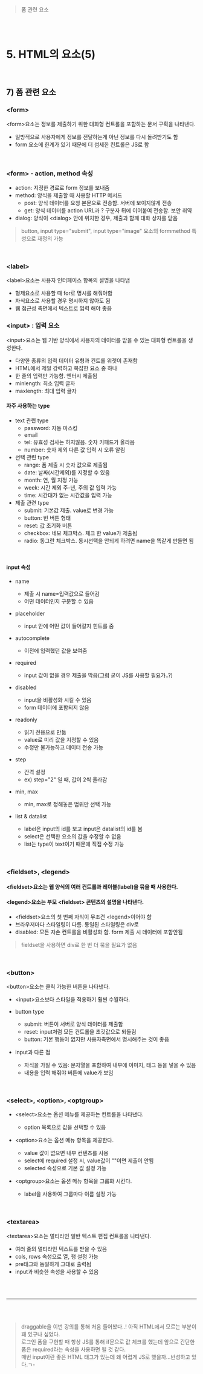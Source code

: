 > 폼 관련 요소

<br>
<br>

# 5. HTML의 요소(5)
  
<br>

## 7) 폼 관련 요소
### &lt;form&gt;
&lt;form&gt;요소는 정보를 제출하기 위한 대화형 컨트롤을 포함하는 문서 구획을 나타낸다.

- 일방적으로 사용자에게 정보를 전달하는게 아닌 정보를 다시 돌려받기도 함
- form 요소에 한계가 있기 때문에 더 섬세한 컨트롤은 JS로 함

<br>

### &lt;form&gt; - action, method 속성

- action: 지정한 경로로 form 정보를 보내줌
- method: 양식을 제출할 때 사용할 HTTP 메서드
  + post: 양식 데이터를 요청 본문으로 전송함. 서버에 보이지않게 전송
  + get: 양식 데이터를 action URL과 ? 구분자 뒤에 이어붙여 전송함. 보안 취약
- dialog: 양식이 &lt;dialog&gt; 안에 위치한 경우, 제출과 함께 대화 상자를 닫음

> button, input type="submit", input type="image" 요소의 formmethod 특성으로 재정의 가능

<br>

### &lt;label&gt;
&lt;label&gt;요소는 사용자 인터페이스 항목의 설명을 나타냄

- 형제요소로 사용할 때 for로 명시를 해줘야함
- 자식요소로 사용할 경우 명시하지 않아도 됨
- 웹 접근성 측면에서 텍스트로 입력 해야 좋음

### &lt;input&gt; : 입력 요소
&lt;input&gt;요소는 웹 기반 양식에서 사용자의 데이터를 받을 수 있는 대화형 컨트롤을 생성한다.

- 다양한 종류의 입력 데이터 유형과 컨트롤 위젯이 존재함
- HTML에서 제일 강력하고 복잡한 요소 중 하나
- 한 줄의 입력만 가능함. 엔터시 제출됨
- minlength: 최소 입력 글자
- maxlength: 최대 입력 글자 <!-- 브라우저마다 뜨는 팁이 다름 -->
#### 자주 사용하는 type
- text 관련 type
  + password: 자동 마스킹
  + email
  + tel: 유효성 검사는 하지않음. 숫자 키패드가 올라옴
  + number: 숫자 제외 다른 값 입력 시 오류 알림
- 선택 관련 type
  + range: 폼 제출 시 숫자 값으로 제출됨
  + date: 날짜(시간제외)를 지정할 수 있음
  + month: 연, 월 지정 가능
  + week: 시간 제외 주-년, 주의 값 입력 가능
  + time: 시간대가 없는 시간값을 입력 가능
- 제출 관련 type
  + submit: 기본값 제출. value로 변경 가능
  + button: 빈 버튼 형태
  + reset: 값 초기화 버튼
  + checkbox: 네모 체크박스. 체크 한 value가 제출됨
  + radio: 동그란 체크박스. 동시선택을 안되게 하려면 name을 똑같게 만들면 됨

<br>

#### input 속성
- name
  + 제출 시 name=입력값으로 들어감
  + 어떤 데이터인지 구분할 수 있음

- placeholder
  + input 안에 어떤 값이 들어갈지 힌트를 줌

- autocomplete
  + 이전에 입력했던 값을 보여줌

- required
  + input 값이 없을 경우 제출을 막음(그럼 굳이 JS를 사용할 필요가..?)

- disabled
  + input을 비활성화 시킬 수 있음
  + form 데이터에 포함되지 않음

- readonly
  + 읽기 전용으로 만듦
  + value로 미리 값을 지정할 수 있음
  + 수정만 불가능하고 데이터 전송 가능

- step
  + 간격 설정
  + ex) step="2" 일 때, 값이 2씩 올라감

- min, max
  + min, max로 정해놓은 범위만 선택 가능

- list & datalist
  + label은 input의 id를 보고 input은 datalist의 id를 봄
  + select은 선택한 요소의 값을 수정할 수 없음
  + list는 type이 text이기 때문에 직접 수정 가능

<br>

### &lt;fieldset&gt;, &lt;legend&gt;
#### &lt;fieldset&gt;요소는 웹 양식의 여러 컨트롤과 레이블(label)을 묶을 때 사용한다.
#### &lt;legend&gt;요소는 부모 &lt;fieldset&gt; 콘텐츠의 설명을 나타낸다.

- &lt;fieldset&gt;요소의 첫 번째 자식이 무조건 &lt;legend&gt;이어야 함
- 브라우저마다 스타일링이 다름. 통일된 스타일링은 div로
- disabled: 모든 자손 컨트롤을 비활성화 함. form 제출 시 데이터에 포함안됨

> fieldset을 사용하면 div로 한 번 더 묶을 필요가 없음

<br>

### &lt;button&gt;
&lt;button&gt;요소는 클릭 가능한 버튼을 나타낸다.

- &lt;input&gt;요소보다 스타일을 적용하기 훨씬 수월하다.

- button type
  + submit: 버튼이 서버로 양식 데이터를 제출함
  + reset: input처럼 모든 컨트롤을 초깃값으로 되돌림
  + button: 기본 행동이 없지만 사용자측면에서 명시해주는 것이 좋음

- input과 다른 점
  + 자식을 가질 수 있음: 문자열을 포함하여 내부에 이미지, 태그 등을 넣을 수 있음
  + 내용을 입력 해줘야 버튼에 value가 보임

<br>

### &lt;select&gt;, &lt;option&gt;, &lt;optgroup&gt;
- &lt;select&gt;요소는 옵션 메뉴를 제공하는 컨트롤을 나타낸다.
  + option 목록으로 값을 선택할 수 있음

- &lt;option&gt;요소는 옵션 메뉴 항목을 제공한다.
  + value 값이 없으면 내부 컨텐츠를 사용
  + select에 required 설정 시, value값이 ""이면 제출이 안됨
  + selected 속성으로 기본 값 설정 가능

- &lt;optgroup&gt;요소는 옵션 메뉴 항목을 그룹화 시킨다.
  + label을 사용하여 그룹마다 이름 설정 가능

<br>

### &lt;textarea&gt;
&lt;textarea&gt;요소는 멀티라인 일반 텍스트 편집 컨트롤을 나타낸다.

- 여러 줄의 멀티라인 텍스트를 받을 수 있음
- cols, rows 속성으로 열, 행 설정 가능
- pre태그와 동일하게 그대로 출력됨
- input과 비슷한 속성을 사용할 수 있음

<br>
<br>

------

<br>
<br>

> draggable을 이번 강의를 통해 처음 들어봤다..! 아직 HTML에서 모르는 부분이 꽤 있구나 싶었다.<br>
> 로그인 폼을 구현할 때 항상 JS를 통해 if문으로 값 체크를 했는데 앞으로 간단한 폼은 required라는 속성을 사용하면 될 것 같다.<br>
> 매번 input이란 좋은 HTML 태그가 있는데 왜 어렵게 JS로 했을까...반성하고 있다.ㄱ-